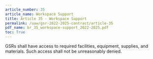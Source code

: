 ```yaml
---
article_number: 35
article_name: Workspace Support 
title: Article 35 - Workspace Support 
permalink: /uaw/gsr-2022-2025-contract/article-35
pdf_name: br_35_workspace-support_2022-2025.pdf
toc: True
---
```



GSRs shall have access to required facilities, equipment, supplies, and materials. Such access shall not be unreasonably denied.

